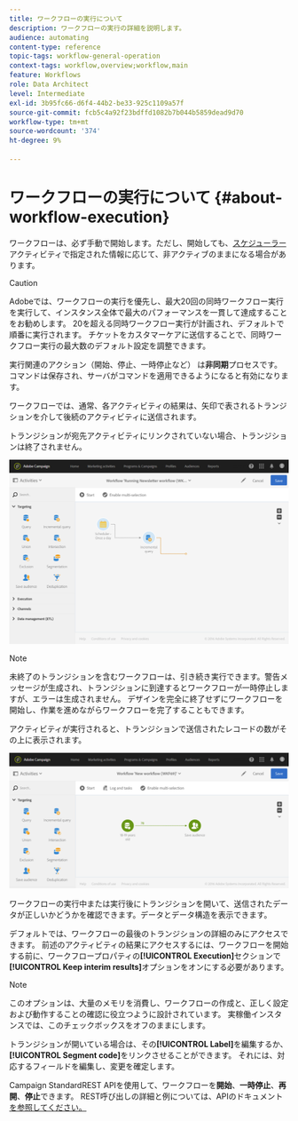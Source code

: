 ```yaml
---
title: ワークフローの実行について
description: ワークフローの実行の詳細を説明します。
audience: automating
content-type: reference
topic-tags: workflow-general-operation
context-tags: workflow,overview;workflow,main
feature: Workflows
role: Data Architect
level: Intermediate
exl-id: 3b95fc66-d6f4-44b2-be33-925c1109a57f
source-git-commit: fcb5c4a92f23bdffd1082b7b044b5859dead9d70
workflow-type: tm+mt
source-wordcount: '374'
ht-degree: 9%

---
```


# ワークフローの実行について {#about-workflow-execution}

ワークフローは、必ず手動で開始します。ただし、開始しても、[スケジューラー](../../automating/using/scheduler.md)アクティビティで指定された情報に応じて、非アクティブのままになる場合があります。

>[!CAUTION]
>
> Adobeでは、ワークフローの実行を優先し、最大20回の同時ワークフロー実行を実行して、インスタンス全体で最大のパフォーマンスを一貫して達成することをお勧めします。 20を超える同時ワークフロー実行が計画され、デフォルトで順番に実行されます。 チケットをカスタマーケアに送信することで、同時ワークフロー実行の最大数のデフォルト設定を調整できます。

実行関連のアクション（開始、停止、一時停止など） は&#x200B;**非同期**&#x200B;プロセスです。コマンドは保存され、サーバがコマンドを適用できるようになると有効になります。

ワークフローでは、通常、各アクティビティの結果は、矢印で表されるトランジションを介して後続のアクティビティに送信されます。

トランジションが宛先アクティビティにリンクされていない場合、トランジションは終了されません。

![](assets/wkf_execution_1.png)

>[!NOTE]
>
>未終了のトランジションを含むワークフローは、引き続き実行できます。警告メッセージが生成され、トランジションに到達するとワークフローが一時停止しますが、エラーは生成されません。 デザインを完全に終了せずにワークフローを開始し、作業を進めながらワークフローを完了することもできます。

アクティビティが実行されると、トランジションで送信されたレコードの数がその上に表示されます。

![](assets/wkf_transition_count.png)

ワークフローの実行中または実行後にトランジションを開いて、送信されたデータが正しいかどうかを確認できます。データとデータ構造を表示できます。

デフォルトでは、ワークフローの最後のトランジションの詳細のみにアクセスできます。 前述のアクティビティの結果にアクセスするには、ワークフローを開始する前に、ワークフロープロパティの&#x200B;**[!UICONTROL Execution]**&#x200B;セクションで&#x200B;**[!UICONTROL Keep interim results]**&#x200B;オプションをオンにする必要があります。

>[!NOTE]
>
>このオプションは、大量のメモリを消費し、ワークフローの作成と、正しく設定および動作することの確認に役立つように設計されています。 実稼働インスタンスでは、このチェックボックスをオフのままにします。

トランジションが開いている場合は、その&#x200B;**[!UICONTROL Label]**&#x200B;を編集するか、**[!UICONTROL Segment code]**&#x200B;をリンクさせることができます。 それには、対応するフィールドを編集し、変更を確定します。

Campaign StandardREST APIを使用して、ワークフローを&#x200B;**開始**、**一時停止**、**再開**、**停止**&#x200B;できます。 REST呼び出しの詳細と例については、APIのドキュメント[を参照してください。](../../api/using/controlling-a-workflow.md)
